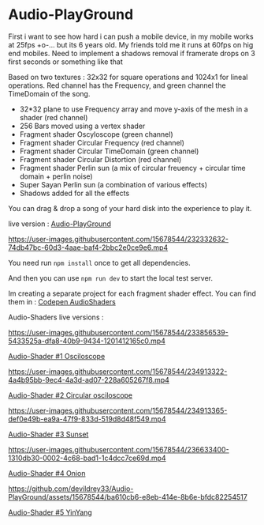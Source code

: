 # Audio-PlayGround
 
First i want to see how hard i can push a mobile device, in my mobile works at 25fps +o-... but its 6 years old. My friends told me it runs at 60fps on hig end mobiles. Need to implement a shadows removal if framerate drops on 3 first seconds or something like that

Based on two textures : 32x32 for square operations and 1024x1 for lineal operations.
Red channel has the Frequency, and green channel the TimeDomain of the song.

- 32*32 plane to use Frequency array and move y-axis of the mesh in a shader (red channel)
- 256 Bars moved using a vertex shader 
- Fragment shader Oscyloscope (green channel)
- Fragment shader Circular Frequency (red channel)
- Fragment shader Circular TimeDomain (green channel)
- Fragment shader Circular Distortion (red channel)
- Fragment shader Perlin sun (a mix of circular freuency + circular time domain + perlin noise)
- Super Sayan Perlin sun (a combination of various effects)
- Shadows added for all the effects

You can drag & drop a song of your hard disk into the experience to play it.

live version : [Audio-PlayGround](https://devildrey33.es/Ejemplos/Three.js-Journey/Audio-PlayGround/)






https://user-images.githubusercontent.com/15678544/232332632-74db47bc-60d3-4aae-baf4-2bbc2e0ce9e6.mp4





You need run <code>npm install</code> once to get all dependencies.

And then you can use <code>npm run dev</code> to start the local test server.



Im creating a separate project for each fragment shader effect.
You can find them in : [Codepen AudioShaders](https://github.com/devildrey33/Audio-PlayGround/tree/main/Codepen)




Audio-Shaders live versions : 

https://user-images.githubusercontent.com/15678544/233856539-5433525a-dfa8-40b9-9434-1201412165c0.mp4

[Audio-Shader #1 Osciloscope](https://devildrey33.es/Ejemplos/Three.js-Journey/Audio-PlayGround/1/)



https://user-images.githubusercontent.com/15678544/234913322-4a4b95bb-9ec4-4a3d-ad07-228a605267f8.mp4



[Audio-Shader #2 Circular osciloscope](https://devildrey33.es/Ejemplos/Three.js-Journey/Audio-PlayGround/2/)


https://user-images.githubusercontent.com/15678544/234913365-def0e49b-ea9a-47f9-833d-519d8d48f549.mp4



[Audio-Shader #3 Sunset](https://devildrey33.es/Ejemplos/Three.js-Journey/Audio-PlayGround/3/)



https://user-images.githubusercontent.com/15678544/236633400-1310db30-0002-4c68-bad1-1c4dcc7ce69d.mp4



[Audio-Shader #4 Onion](https://devildrey33.es/Ejemplos/Three.js-Journey/Audio-PlayGround/4/)



https://github.com/devildrey33/Audio-PlayGround/assets/15678544/ba610cb6-e8eb-414e-8b6e-bfdc82254517



[Audio-Shader #5 YinYang](https://devildrey33.es/Ejemplos/Three.js-Journey/Audio-PlayGround/5/)

